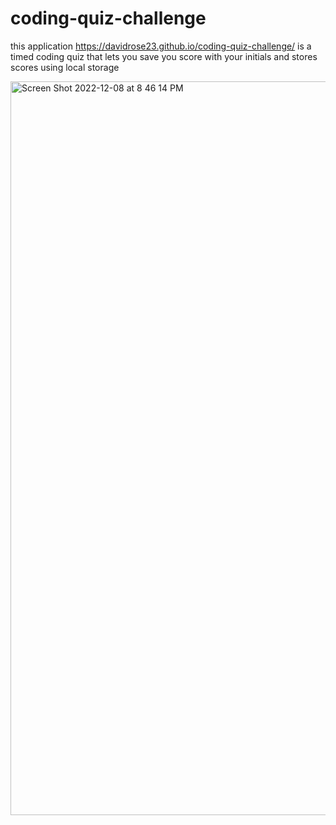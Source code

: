# coding-quiz-challenge

this application https://davidrose23.github.io/coding-quiz-challenge/ is a timed coding quiz that lets you save you score with your initials and stores scores
using local storage 

<img width="1174" alt="Screen Shot 2022-12-08 at 8 46 14 PM" src="https://user-images.githubusercontent.com/55592486/206604661-7f858a03-f340-471a-8dfa-d5f2978408e9.png">

